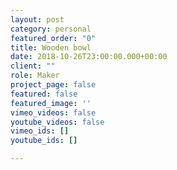 ```yaml
---
layout: post
category: personal
featured_order: "0"
title: Wooden bowl
date: 2018-10-26T23:00:00.000+00:00
client: ""
role: Maker
project_page: false
featured: false
featured_image: ''
vimeo_videos: false
youtube_videos: false
vimeo_ids: []
youtube_ids: []

---
```


